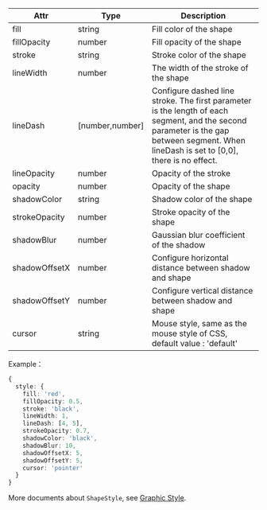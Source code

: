 <!--shape style-->

| Attr        | Type            | Description                                                                                                         |
| ------------- | --------------- | ------------------------------------------------------------------------------------------------------------ |
| fill          | string          | Fill color of the shape                                                                                                 |
| fillOpacity   | number          | Fill opacity of the shape                                                                                             |
| stroke        | string          | Stroke color of the shape                                                                                                   |
| lineWidth     | number          | The width of the stroke of the shape                                                                                               |
| lineDash      | [number,number] | Configure dashed line stroke. The first parameter is the length of each segment, and the second parameter is the gap between segment. When lineDash is set to [0,0], there is no effect. |
| lineOpacity   | number          | Opacity of the stroke                                                                                                   |
| opacity       | number          | Opacity of the shape                                                                                             |
| shadowColor   | string          | Shadow color of the shape                                                                                                 |
| strokeOpacity | number          | Stroke opacity of the shape                                                                                               |
| shadowBlur    | number          | Gaussian blur coefficient of the shadow                                                                                       |
| shadowOffsetX | number          | Configure horizontal distance between shadow and shape                                                                                     |
| shadowOffsetY | number          | Configure vertical distance between shadow and shape                                                                                     |
| cursor        | string          | Mouse style, same as the mouse style of CSS, default value : 'default'                                                                |

Example：

```ts
{
  style: {
    fill: 'red',
    fillOpacity: 0.5,
    stroke: 'black',
    lineWidth: 1,
    lineDash: [4, 5],
    strokeOpacity: 0.7,
    shadowColor: 'black',
    shadowBlur: 10,
    shadowOffsetX: 5,
    shadowOffsetY: 5,
    cursor: 'pointer'
  }
}
```

More documents about `ShapeStyle`, see [Graphic Style](../graphic-style).